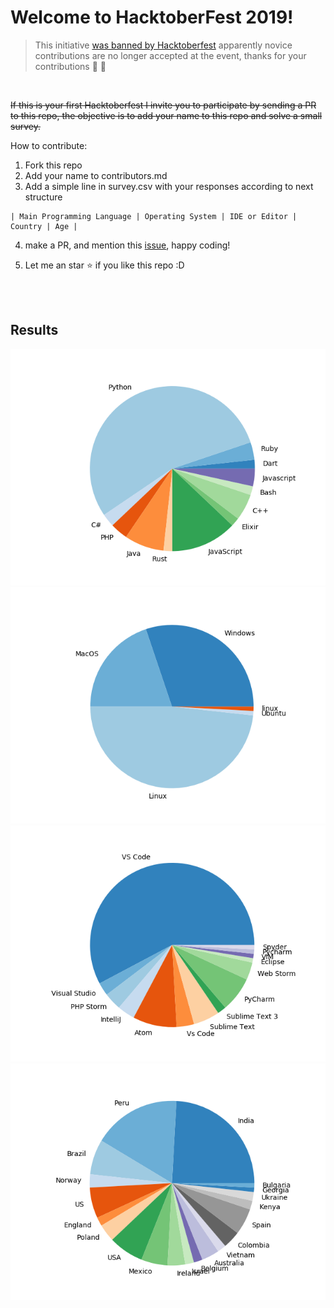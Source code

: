 # Welcome to HacktoberFest 2019!

> This initiative [was banned by Hacktoberfest](https://github.com/joelibaceta/hacktoberfest-training-2019/issues/43) apparently novice contributions are no longer accepted at the event, thanks for your contributions  :cop: :bow:

<br/>

~~If this is your first Hacktoberfest I invite you to participate by sending a PR to this repo, the objective is to add your name to this repo and solve a small survey.~~

How to contribute:

1. Fork this repo
2. Add your name to contributors.md
3. Add a simple line in survey.csv with your responses according to next structure

```
| Main Programming Language | Operating System | IDE or Editor | Country | Age | 
```

4. make a PR, and mention this [issue](https://github.com/joelibaceta/hacktoberfest-2019/issues/2),  happy coding!

5. Let me an star :star: if you like this repo :D


<br/><br/>

## Results

![Languages](/output/pie_09.png?random=1)
![Languages](/output/pie_19.png?random=1)
![Languages](/output/pie_29.png?random=1)
![Languages](/output/pie_39.png?random=1)
